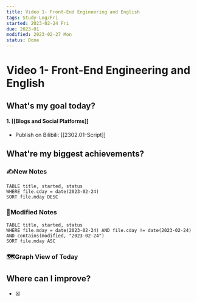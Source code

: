 ```yaml
---
title: Video 1- Front-End Engineering and English
tags: Study-Log/Fri
started: 2023-02-24 Fri
due: 2023-01
modified: 2023-02-27 Mon
status: Done
---
```

# Video 1- Front-End Engineering and English
## What's my goal today?
#### 1. [[Blogs and Social Platforms]]
- Publish on Bilibili: [[2302.01-Script]]
## What're my biggest achievements?
### ✍️New Notes

```dataview
TABLE title, started, status
WHERE file.cday = date(2023-02-24)
SORT file.mday DESC
```

### 📝Modified Notes

```dataview
TABLE title, started, status
WHERE file.mday = date(2023-02-24) AND file.cday != date(2023-02-24) AND contains(modified, "2023-02-24")
SORT file.mday ASC
```

### 🗺️Graph View of Today

## Where can I improve?
- [x] 
